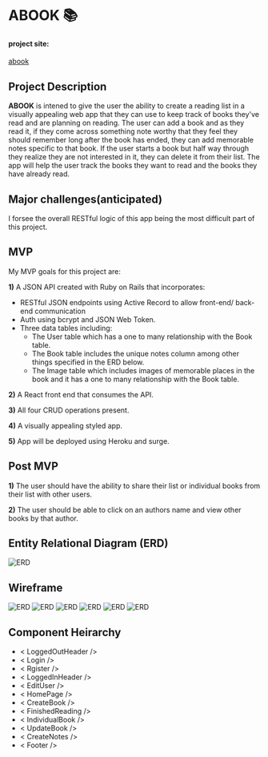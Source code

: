 # ABOOK 📚 
#### project site:  
[abook](http://abook.surge.sh/login)

## Project Description
**ABOOK** is intened to give the user the ability to create a reading list in a visually appealing web app that they can use to keep track of books they've read and are planning on reading. The user can add a book and as they read it, if they come across something note worthy that they feel they should remember long after the book has ended, they can add memorable notes specific to that book. If the user starts a book but half way through they realize they are not interested in it, they can delete it from their list. The app will help the user track the books they want to read and the books they have already read.

## Major challenges(anticipated)
I forsee the overall RESTful logic of this app being the most difficult part of this project.


## MVP
My MVP goals for this project are:

**1)** A JSON API created with Ruby on Rails that incorporates:

* RESTful JSON endpoints using Active Record to allow front-end/ back-end communication  
* Auth using bcrypt and JSON Web Token.
* Three data tables including:
  * The User table which has a one to many   relationship with the Book table.
  * The Book table includes the unique notes column among other things specified in the ERD below.
  * The Image table which includes images of memorable places in the book and it has a one to many relationship with the Book table.


**2)** A React front end that consumes the API.

**3)** All four CRUD operations present.

**4)** A visually appealing styled app.

**5)** App will be deployed using Heroku and surge.

## Post MVP
**1)** The user should have the ability to share their list or individual books from their list with other users.

**2)** The user should be able to click on an authors name and view other books by that author.

## Entity Relational Diagram (ERD)

![ERD](https://i.imgur.com/QEzb6fK.png)

## Wireframe
![ERD](https://i.imgur.com/rppMI6g.png)
![ERD](https://i.imgur.com/ysYh8gg.png)
![ERD](https://i.imgur.com/aotjvoo.png)
![ERD](https://i.imgur.com/8ahkY1n.png)
![ERD](https://i.imgur.com/mkn6xzt.png)
![ERD](https://i.imgur.com/E2JTaVB.png)


## Component Heirarchy

* < LoggedOutHeader />
* < Login />
* < Rgister />
* < LoggedInHeader />
* < EditUser />
* < HomePage />
* < CreateBook />
* < FinishedReading />
* < IndividualBook />
* < UpdateBook />
* < CreateNotes />
* < Footer />





